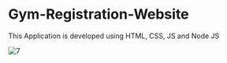 # Gym-Registration-Website

This Application is developed using HTML, CSS, JS and Node JS

![7](https://github.com/chintunikith/Gym-Registration-Website/assets/34469610/ea856bb6-ae83-4738-87cc-7898e56cfb7a)
